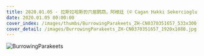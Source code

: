 ```yaml
---
title: 2020.01.05 - 拉斯拉哈斯的穴居鹦鹉，阿根廷 (© Cagan Hakki Sekercioglu/Getty Images)
date: 2020.01.05 00:00:00
cover_index: /images/thumbs/BurrowingParakeets_ZH-CN0370351657_533x300.jpg
cover_detail: /images/BurrowingParakeets_ZH-CN0370351657_1920x1080.jpg
---
```


![BurrowingParakeets](/images/BurrowingParakeets_ZH-CN0370351657_1920x1080.jpg)
